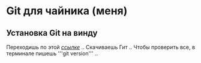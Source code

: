 # Git для чайника (меня)
## Установка Git на винду
Переходишь по этой *[ссылке](https://git-scm.com/download/win)* ..
Скачиваешь Гит ..
Чтобы проверить все, в терминале пишешь '''git version''' ..
